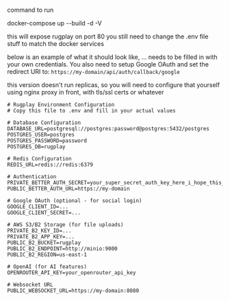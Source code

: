 command to run

docker-compose up --build -d -V

this will expose rugplay on port 80
you still need to change the .env file stuff to match the docker services

below is an example of what it should look like, ... needs to be filled in with your own credentials.
You also need to setup Google OAuth and set the redirect URI to: `https://my-domain/api/auth/callback/google`

this version doesn't run replicas, so you will need to configure that yourself using nginx proxy in front, with tls/ssl certs or whatever

```
# Rugplay Environment Configuration
# Copy this file to .env and fill in your actual values

# Database Configuration
DATABASE_URL=postgresql://postgres:password@postgres:5432/postgres
POSTGRES_USER=postgres
POSTGRES_PASSWORD=password
POSTGRES_DB=rugplay

# Redis Configuration
REDIS_URL=redis://redis:6379

# Authentication
PRIVATE_BETTER_AUTH_SECRET=your_super_secret_auth_key_here_i_hope_this_is_longer_than_64
PUBLIC_BETTER_AUTH_URL=https://my-domain

# Google OAuth (optional - for social login)
GOOGLE_CLIENT_ID=...
GOOGLE_CLIENT_SECRET=...

# AWS S3/B2 Storage (for file uploads)
PRIVATE_B2_KEY_ID=...
PRIVATE_B2_APP_KEY=...
PUBLIC_B2_BUCKET=rugplay
PUBLIC_B2_ENDPOINT=http://minio:9000
PUBLIC_B2_REGION=us-east-1

# OpenAI (for AI features)
OPENROUTER_API_KEY=your_openrouter_api_key

# Websocket URL
PUBLIC_WEBSOCKET_URL=https://my-domain:8080
```

